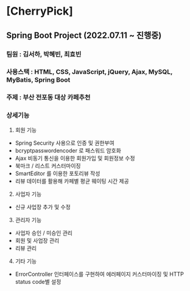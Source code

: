 # [CherryPick] 
## Spring Boot Project (2022.07.11 ~ 진행중)
### 팀원 : 김서하, 박혜빈, 최효빈
### 사용스택 : HTML, CSS, JavaScript, jQuery, Ajax, MySQL, MyBatis, Spring Boot
### 주제 : 부산 전포동 대상 카페추천
### 상세기능
1. 회원 기능
- Spring Security 사용으로 인증 및 권한부여
- bcryptpasswordencoder 로 패스워드 암호화
- Ajax 비동기 통신을 이용한 회원가입 및 회원정보 수정 
- 북마크 / 리스트 커스터마이징
- SmartEditor 를 이용한 포토리뷰 작성
- 리뷰 데이터를 활용해 카페별 평균 웨이팅 시간 제공
2. 사업자 기능
- 신규 사업장 추가 및 수정
3. 관리자 기능
- 사업자 승인 / 미승인 관리
- 회원 및 사업장 관리
- 리뷰 관리
4. 기타 기능
- ErrorController 인터페이스를 구현하여 에러페이지 커스터마이징 및 HTTP status code별 설정
